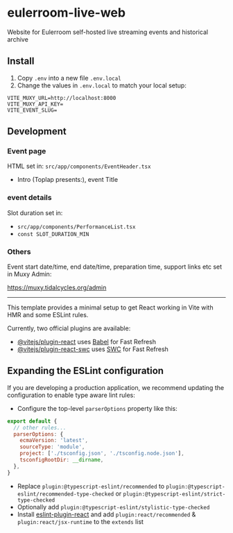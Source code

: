 # eulerroom-live-web

Website for Eulerroom self-hosted live streaming events and historical archive

## Install

1. Copy `.env` into a new file `.env.local`
2. Change the values in `.env.local` to match your local setup:

```
VITE_MUXY_URL=http://localhost:8000
VITE_MUXY_API_KEY=
VITE_EVENT_SLUG=
```

## Development

### Event page

HTML set in: `src/app/components/EventHeader.tsx`

* Intro (Toplap presents:), event Title

### event details

Slot duration set in:

* `src/app/components/PerformanceList.tsx`
* `const SLOT_DURATION_MIN`

### Others

Event start date/time, end date/time, preparation time, support links etc set
in Muxy Admin:

https://muxy.tidalcycles.org/admin

---

This template provides a minimal setup to get React working in Vite with HMR and some ESLint rules.

Currently, two official plugins are available:

- [@vitejs/plugin-react](https://github.com/vitejs/vite-plugin-react/blob/main/packages/plugin-react/README.md) uses [Babel](https://babeljs.io/) for Fast Refresh
- [@vitejs/plugin-react-swc](https://github.com/vitejs/vite-plugin-react-swc) uses [SWC](https://swc.rs/) for Fast Refresh

## Expanding the ESLint configuration

If you are developing a production application, we recommend updating the configuration to enable type aware lint rules:

- Configure the top-level `parserOptions` property like this:

```js
export default {
  // other rules...
  parserOptions: {
    ecmaVersion: 'latest',
    sourceType: 'module',
    project: ['./tsconfig.json', './tsconfig.node.json'],
    tsconfigRootDir: __dirname,
  },
}
```

- Replace `plugin:@typescript-eslint/recommended` to `plugin:@typescript-eslint/recommended-type-checked` or `plugin:@typescript-eslint/strict-type-checked`
- Optionally add `plugin:@typescript-eslint/stylistic-type-checked`
- Install [eslint-plugin-react](https://github.com/jsx-eslint/eslint-plugin-react) and add `plugin:react/recommended` & `plugin:react/jsx-runtime` to the `extends` list

